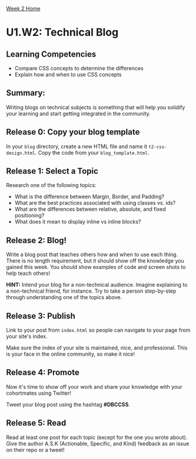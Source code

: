 [Week 2 Home](./)

# U1.W2: Technical Blog

## Learning Competencies
- Compare CSS concepts to determine the differences
- Explain how and when to use CSS concepts

## Summary:
Writing blogs on technical subjects is something that will help you solidify your learning and start getting integrated in the community.

## Release 0: Copy your blog template
In your `blog` directory, create a new HTML file and name it `t2-css-design.html`. Copy the code from your `blog_template.html`.

## Release 1: Select a Topic
Research one of the following topics:

- What is the difference between Margin, Border, and Padding?
- What are the best practices associated with using classes vs. ids?
- What are the differences between relative, absolute, and fixed positioning?
- What does it mean to display inline vs inline blocks?

## Release 2: Blog!
Write a blog post that teaches others how and when to use each thing. There is no length requirement, but it should show off the knowledge you gained this week. You should show examples of code and screen shots to help teach others!

**HINT:** Intend your blog for a non-technical audience. Imagine explaining to a non-technical friend, for instance. Try to take a person step-by-step through understanding one of the topics above.

## Release 3: Publish
Link to your post from `index.html` so people can navigate to your page from your site's index.

Make sure the index of your site is maintained, nice, and professional. This is your face in the online community, so make it nice!

## Release 4: Promote

Now it's time to show off your work and share your knowledge with your cohortmates using Twitter!

Tweet your blog post using the hashtag **#DBCCSS**.

## Release 5: Read

Read at least one post for each topic (except for the one you wrote about). Give the author A.S.K (Actionable, Specific, and Kind) feedback as an issue on their repo or a tweet!


